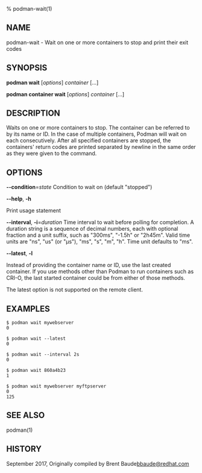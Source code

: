 % podman-wait(1)

## NAME
podman\-wait - Wait on one or more containers to stop and print their exit codes

## SYNOPSIS
**podman wait** [*options*] *container* [...]

**podman container wait** [*options*] *container* [...]

## DESCRIPTION
Waits on one or more containers to stop.  The container can be referred to by its
name or ID.  In the case of multiple containers, Podman will wait on each consecutively.
After all specified containers are stopped, the containers' return codes are printed
separated by newline in the same order as they were given to the command.

## OPTIONS

**--condition**=*state*
Condition to wait on (default "stopped")

**--help**, **-h**

 Print usage statement

**--interval**, **-i**=*duration*
  Time interval to wait before polling for completion. A duration string is a sequence of decimal numbers, each with optional fraction and a unit suffix, such as "300ms", "-1.5h" or "2h45m". Valid time units are "ns", "us" (or "µs"), "ms", "s", "m", "h". Time unit defaults to "ms".

**--latest**, **-l**

Instead of providing the container name or ID, use the last created container. If you use methods other than Podman
to run containers such as CRI-O, the last started container could be from either of those methods.

The latest option is not supported on the remote client.

## EXAMPLES

```
$ podman wait mywebserver
0

$ podman wait --latest
0

$ podman wait --interval 2s
0

$ podman wait 860a4b23
1

$ podman wait mywebserver myftpserver
0
125
```

## SEE ALSO
podman(1)

## HISTORY
September 2017, Originally compiled by Brent Baude<bbaude@redhat.com>
